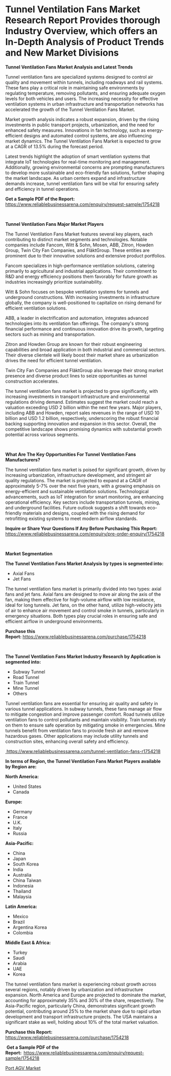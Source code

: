 <p><h1>Tunnel Ventilation Fans Market Research Report Provides thorough Industry Overview, which offers an In-Depth Analysis of Product Trends and New Market Divisions</h1></p><p><strong>Tunnel Ventilation Fans Market Analysis and Latest Trends</strong></p>
<p><p>Tunnel ventilation fans are specialized systems designed to control air quality and movement within tunnels, including roadways and rail systems. These fans play a critical role in maintaining safe environments by regulating temperature, removing pollutants, and ensuring adequate oxygen levels for both vehicles and users. The increasing necessity for effective ventilation systems in urban infrastructure and transportation networks has accelerated the growth of the Tunnel Ventilation Fans Market.</p><p>Market growth analysis indicates a robust expansion, driven by the rising investments in public transport projects, urbanization, and the need for enhanced safety measures. Innovations in fan technology, such as energy-efficient designs and automated control systems, are also influencing market dynamics. The Tunnel Ventilation Fans Market is expected to grow at a CAGR of 13.5% during the forecast period. </p><p>Latest trends highlight the adoption of smart ventilation systems that integrate IoT technologies for real-time monitoring and management. Additionally, growing environmental concerns are prompting manufacturers to develop more sustainable and eco-friendly fan solutions, further shaping the market landscape. As urban centers expand and infrastructure demands increase, tunnel ventilation fans will be vital for ensuring safety and efficiency in tunnel operations.</p></p>
<p><strong>Get a Sample PDF of the Report:&nbsp;</strong> <a href="https://www.reliablebusinessarena.com/enquiry/request-sample/1754218?utm_campaign=1871&utm_medium=2&utm_source=Github&utm_content=ia&utm_term=18022025&utm_id=tunnel-ventilation-fans">https://www.reliablebusinessarena.com/enquiry/request-sample/1754218</a></p>
<p>&nbsp;</p>
<p><strong>Tunnel Ventilation Fans Major Market Players</strong></p>
<p><p>The Tunnel Ventilation Fans Market features several key players, each contributing to distinct market segments and technologies. Notable companies include Fancom, Witt & Sohn, Mosen, ABB, Zitron, Howden Group, Twin City Fan Companies, and FläktGroup. These entities are prominent due to their innovative solutions and extensive product portfolios.</p><p>Fancom specializes in high-performance ventilation solutions, catering primarily to agricultural and industrial applications. Their commitment to R&D and energy efficiency positions them favorably for future growth as industries increasingly prioritize sustainability.</p><p>Witt & Sohn focuses on bespoke ventilation systems for tunnels and underground constructions. With increasing investments in infrastructure globally, the company is well-positioned to capitalize on rising demand for efficient ventilation solutions.</p><p>ABB, a leader in electrification and automation, integrates advanced technologies into its ventilation fan offerings. The company's strong financial performance and continuous innovation drive its growth, targeting sectors such as mining and transportation.</p><p>Zitron and Howden Group are known for their robust engineering capabilities and broad application in both industrial and commercial sectors. Their diverse clientele will likely boost their market share as urbanization drives the need for efficient tunnel ventilation.</p><p>Twin City Fan Companies and FläktGroup also leverage their strong market presence and diverse product lines to seize opportunities as tunnel construction accelerates.</p><p>The tunnel ventilation fans market is projected to grow significantly, with increasing investments in transport infrastructure and environmental regulations driving demand. Estimates suggest the market could reach a valuation exceeding USD 2 billion within the next few years. Major players, including ABB and Howden, report sales revenues in the range of USD 10 billion and USD 1.2 billion, respectively, underscoring the robust financial backing supporting innovation and expansion in this sector. Overall, the competitive landscape shows promising dynamics with substantial growth potential across various segments.</p></p>
<p>&nbsp;</p>
<p><strong>What Are The Key Opportunities For Tunnel Ventilation Fans Manufacturers?</strong></p>
<p><p>The tunnel ventilation fans market is poised for significant growth, driven by increasing urbanization, infrastructure development, and stringent air quality regulations. The market is projected to expand at a CAGR of approximately 5-7% over the next five years, with a growing emphasis on energy-efficient and sustainable ventilation solutions. Technological advancements, such as IoT integration for smart monitoring, are enhancing operational efficiency. Key sectors include transportation tunnels, mining, and underground facilities. Future outlook suggests a shift towards eco-friendly materials and designs, coupled with the rising demand for retrofitting existing systems to meet modern airflow standards.</p></p>
<p><strong>Inquire or Share Your Questions If Any Before Purchasing This Report:</strong> <a href="https://www.reliablebusinessarena.com/enquiry/pre-order-enquiry/1754218?utm_campaign=1871&utm_medium=2&utm_source=Github&utm_content=ia&utm_term=18022025&utm_id=tunnel-ventilation-fans">https://www.reliablebusinessarena.com/enquiry/pre-order-enquiry/1754218</a></p>
<p>&nbsp;</p>
<p><strong>Market Segmentation</strong></p>
<p><strong>The Tunnel Ventilation Fans Market Analysis by types is segmented into:</strong></p>
<p><ul><li>Axial Fans</li><li>Jet Fans</li></ul></p>
<p><p>The tunnel ventilation fans market is primarily divided into two types: axial fans and jet fans. Axial fans are designed to move air along the axis of the fan, making them effective for high-volume airflow with low resistance, ideal for long tunnels. Jet fans, on the other hand, utilize high-velocity jets of air to enhance air movement and control smoke in tunnels, particularly in emergency situations. Both types play crucial roles in ensuring safe and efficient airflow in underground environments.</p></p>
<p><strong>Purchase this Report:&nbsp;</strong><a href="https://www.reliablebusinessarena.com/purchase/1754218?utm_campaign=1871&utm_medium=2&utm_source=Github&utm_content=ia&utm_term=18022025&utm_id=tunnel-ventilation-fans">https://www.reliablebusinessarena.com/purchase/1754218</a></p>
<p>&nbsp;</p>
<p><strong>The Tunnel Ventilation Fans Market Industry Research by Application is segmented into:</strong></p>
<p><ul><li>Subway Tunnel</li><li>Road Tunnel</li><li>Train Tunnel</li><li>Mine Tunnel</li><li>Others</li></ul></p>
<p><p>Tunnel ventilation fans are essential for ensuring air quality and safety in various tunnel applications. In subway tunnels, these fans manage air flow to mitigate congestion and improve passenger comfort. Road tunnels utilize ventilation fans to control pollutants and maintain visibility. Train tunnels rely on them to ensure safe operation by mitigating smoke in emergencies. Mine tunnels benefit from ventilation fans to provide fresh air and remove hazardous gases. Other applications may include utility tunnels and construction sites, enhancing overall safety and efficiency.</p></p>
<p><a href="https://www.reliablebusinessarena.com/tunnel-ventilation-fans-r1754218?utm_campaign=1871&utm_medium=2&utm_source=Github&utm_content=ia&utm_term=18022025&utm_id=tunnel-ventilation-fans">&nbsp;https://www.reliablebusinessarena.com/tunnel-ventilation-fans-r1754218</a></p>
<p><strong>In terms of Region, the Tunnel Ventilation Fans Market Players available by Region are:</strong></p>
<p>
    <p> <strong> North America: </strong>
        <ul>
            <li>United States</li>
            <li>Canada</li>
        </ul>
        </p> 
    <p> <strong> Europe: </strong>
        <ul>
            <li>Germany</li>
            <li>France</li>
            <li>U.K.</li>
            <li>Italy</li>
            <li>Russia</li>
        </ul>
        </p> 
    <p> <strong> Asia-Pacific: </strong>
        <ul>
            <li>China</li>
            <li>Japan</li>
            <li>South Korea</li>
            <li>India</li>
            <li>Australia</li>
            <li>China Taiwan</li>
            <li>Indonesia</li>
            <li>Thailand</li>
            <li>Malaysia</li>
        </ul>
        </p> 
    <p> <strong> Latin America: </strong>
        <ul>
            <li>Mexico</li>
            <li>Brazil</li>
            <li>Argentina Korea</li>
            <li>Colombia</li>
        </ul>
        </p> 
    <p> <strong> Middle East & Africa: </strong>
        <ul>
            <li>Turkey</li>
            <li>Saudi</li>
            <li>Arabia</li>
            <li>UAE</li>
            <li>Korea</li>
        </ul>
    </p>
    </p>
<p><p>The tunnel ventilation fans market is experiencing robust growth across several regions, notably driven by urbanization and infrastructure expansion. North America and Europe are projected to dominate the market, accounting for approximately 35% and 30% of the share, respectively. The Asia-Pacific region, particularly China, demonstrates significant growth potential, contributing around 25% to the market share due to rapid urban development and transport infrastructure projects. The USA maintains a significant stake as well, holding about 10% of the total market valuation.</p></p>
<p><strong>Purchase this Report: </strong><a href="https://www.reliablebusinessarena.com/purchase/1754218?utm_campaign=1871&utm_medium=2&utm_source=Github&utm_content=ia&utm_term=18022025&utm_id=tunnel-ventilation-fans">https://www.reliablebusinessarena.com/purchase/1754218</a></p>
<p>&nbsp;<strong>Get a Sample PDF of the Report:&nbsp;&nbsp;</strong><a href="https://www.reliablebusinessarena.com/enquiry/request-sample/1754218?utm_campaign=1871&utm_medium=2&utm_source=Github&utm_content=ia&utm_term=18022025&utm_id=tunnel-ventilation-fans">https://www.reliablebusinessarena.com/enquiry/request-sample/1754218</a></p>
<p><strong></strong></p>
<p><p><a href="https://github.com/marloy8/Market-Research-Report-List-7/blob/main/port-agv-market.md?utm_campaign=1871&utm_medium=2&utm_source=Github&utm_content=ia&utm_term=18022025&utm_id=tunnel-ventilation-fans">Port AGV Market</a></p></p>